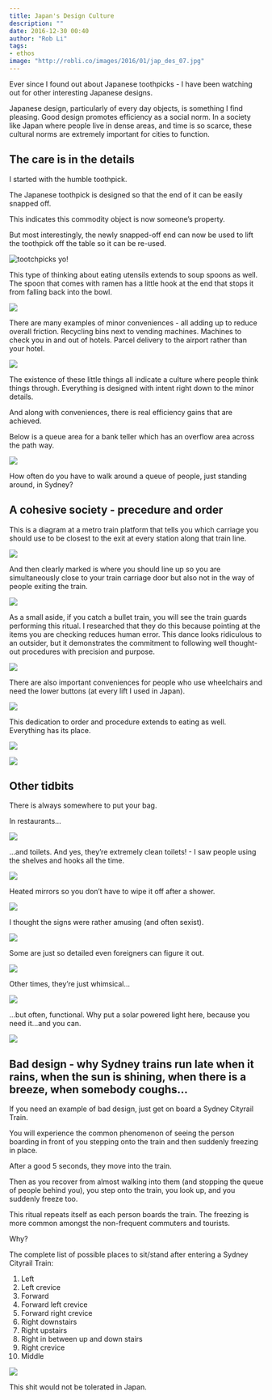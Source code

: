 ```yaml
---
title: Japan's Design Culture
description: ""
date: 2016-12-30 00:40
author: "Rob Li"
tags:
- ethos
image: "http://robli.co/images/2016/01/jap_des_07.jpg"
---
```


Ever since I found out about Japanese toothpicks - I have been watching out for other interesting Japanese designs. 

Japanese design, particularly of every day objects, is something I find pleasing. Good design promotes efficiency as a social norm. In a society like Japan where people live in dense areas, and time is so scarce, these cultural norms are extremely important for cities to function.

## The care is in the details

I started with the humble toothpick. 

The Japanese toothpick is designed so that the end of it can be easily snapped off. 

This indicates this commodity object is now someone’s property. 

But most interestingly, the newly snapped-off end can now be used to lift the toothpick off the table so it can be re-used.

![tootchpicks yo!](/images/2016/01/jap_des_01.jpg)

This type of thinking about eating utensils extends to soup spoons as well. The spoon that comes with ramen has a little hook at the end that stops it from falling back into the bowl.

![](http://robli.co/images/2016/01/jap_des_02.jpg)

There are many examples of minor conveniences - all adding up to reduce overall friction. Recycling bins next to vending machines. Machines to check you in and out of hotels. Parcel delivery to the airport rather than your hotel. 

![](http://robli.co/images/2016/01/jap_des_03.jpg)

The existence of these little things all indicate a culture where people think things through. Everything is designed with intent right down to the minor details.

And along with conveniences, there is real efficiency gains that are achieved. 

Below is a queue area for a bank teller which has an overflow area across the path way. 

![](http://robli.co/images/2016/01/jap_des_04.jpg)

How often do you have to walk around a queue of people, just standing around, in Sydney?

## A cohesive society - precedure and order

This is a diagram at a metro train platform that tells you which carriage you should use to be closest to the exit at every station along that train line.

![](http://robli.co/images/2016/01/jap_des_05.jpg)

And then clearly marked is where you should line up so you are simultaneously close to your train carriage door but also not in the way of people exiting the train.

![](http://robli.co/images/2016/01/jap_des_06.jpg)

As a small aside, if you catch a bullet train, you will see the train guards performing this ritual. I researched that they do this because pointing at the items you are checking reduces human error. This dance looks ridiculous to an outsider, but it demonstrates the commitment to following well thought-out procedures with precision and purpose.

![](http://robli.co/images/2016/01/jap_des_07.jpg)

There are also important conveniences for people who use wheelchairs and need the lower buttons (at every lift I used in Japan).

![](http://robli.co/images/2016/01/jap_des_12.jpg)

This dedication to order and procedure extends to eating as well. Everything has its place.

![](http://robli.co/images/2016/01/jap_des_08.jpg)

![](http://robli.co/images/2016/01/jap_des_17.jpg)


## Other tidbits

There is always somewhere to put your bag. 

In restaurants…

![](http://robli.co/images/2016/01/jap_des_09.jpg)

…and toilets. And yes, they’re extremely clean toilets! - I saw people using the shelves and hooks all the time.

![](http://robli.co/images/2016/01/jap_des_10.jpg)

Heated mirrors so you don’t have to wipe it off after a shower.

![](http://robli.co/images/2016/01/jap_des_11.jpg)

I thought the signs were rather amusing (and often sexist).

![](http://robli.co/images/2016/01/jap_des_13.jpg)

Some are just so detailed even foreigners can figure it out.

![](http://robli.co/images/2016/01/jap_des_14.jpg)

Other times, they’re just whimsical…

![](http://robli.co/images/2016/01/jap_des_15.jpg)

…but often, functional. Why put a solar powered light here, because you need it…and you can.

![](http://robli.co/images/2016/01/jap_des_16.jpg)

## Bad design - why Sydney trains run late when it rains, when the sun is shining, when there is a breeze, when somebody coughs...

If you need an example of bad design, just get on board a Sydney Cityrail Train.

You will experience the common phenomenon of seeing the person boarding in front of you stepping onto the train and then suddenly freezing in place. 

After a good 5 seconds, they move into the train.

Then as you recover from almost walking into them (and stopping the queue of people behind you), you step onto the train, you look up, and you suddenly freeze too.

This ritual repeats itself as each person boards the train. The freezing is more common amongst the non-frequent commuters and tourists.

Why?

The complete list of possible places to sit/stand after entering a Sydney Cityrail Train:

1. Left
2. Left crevice
3. Forward
4. Forward left crevice
5. Forward right crevice
6. Right downstairs
7. Right upstairs
8. Right in between up and down stairs
9. Right crevice
10. Middle

![](http://robli.co/images/2016/01/jap_des_18_cityrail.jpg)

This shit would not be tolerated in Japan.

